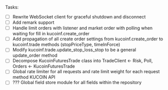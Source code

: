 Tasks:
- [ ] Rewrite WebSocket client for graceful shutdown and disconnect
- [ ] Add remark support
- [ ] Handle limit orders with listener and market order with polling when waiting for fill in kucoinf.create_order
- [ ] Add propagation of all create order settings from kucoinf.create_order to kucoinf.trade methods (stopPriceType, timeInForce)
- [ ] Modify kucoinf.trade.update_stop_loss_stop to be a general update_order method 
- [ ] Decompose KucoinFuturesTrade class into TradeClient <- Risk, Poll, Orders <- KucoinFuturesTrade
- [ ] Global rate limiter for all requests and rate limit weight for each request method KUCOIN API
- [ ] ??? Global field store module for all fields within the repository
